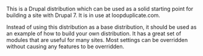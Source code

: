This is a Drupal distribution which can be used as a solid starting point for
building a site with Drupal 7. It is in use at loopduplicate.com.

Instead of using this distribution as a base distribution, it should be used
as an example of how to build your own distribution. It has a great set of
modules that are useful for many sites. Most settings can be overridden without
causing any features to be overridden.
